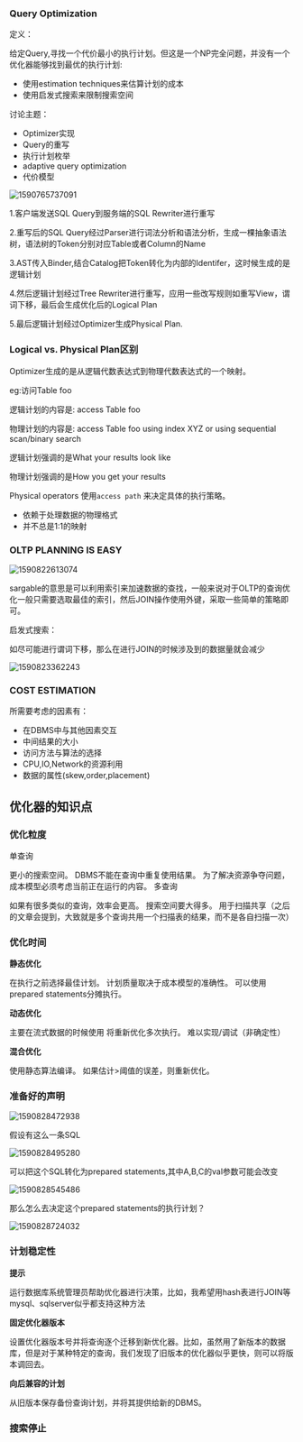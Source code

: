 ### Query Optimization

定义：

给定Query,寻找一个代价最小的执行计划。但这是一个NP完全问题，并没有一个优化器能够找到最优的执行计划:

* 使用estimation techniques来估算计划的成本
* 使用启发式搜索来限制搜索空间

讨论主题：

* Optimizer实现
* Query的重写
* 执行计划枚举
* adaptive query optimization
* 代价模型



![1590765737091](C:\Users\AlexanderChiu\AppData\Roaming\Typora\typora-user-images\1590765737091.png)



1.客户端发送SQL Query到服务端的SQL Rewriter进行重写

2.重写后的SQL Query经过Parser进行词法分析和语法分析，生成一棵抽象语法树，语法树的Token分别对应Table或者Column的Name

3.AST传入Binder,结合Catalog把Token转化为内部的Identifer，这时候生成的是逻辑计划

4.然后逻辑计划经过Tree Rewriter进行重写，应用一些改写规则如重写View，谓词下移，最后会生成优化后的Logical Plan

5.最后逻辑计划经过Optimizer生成Physical Plan.

### Logical vs. Physical Plan区别

Optimizer生成的是从逻辑代数表达式到物理代数表达式的一个映射。

eg:访问Table foo

逻辑计划的内容是: access Table foo

物理计划的内容是: access Table foo using index XYZ or using sequential scan/binary search

逻辑计划强调的是What your results look like

物理计划强调的是How you get your results

Physical operators 使用`access path` 来决定具体的执行策略。

* 依赖于处理数据的物理格式
* 并不总是1:1的映射

### OLTP PLANNING IS EASY

![1590822613074](C:\Users\AlexanderChiu\AppData\Roaming\Typora\typora-user-images\1590822613074.png)



sargable的意思是可以利用索引来加速数据的查找，一般来说对于OLTP的查询优化一般只需要选取最佳的索引，然后JOIN操作使用外键，采取一些简单的策略即可。

启发式搜索：

如尽可能进行谓词下移，那么在进行JOIN的时候涉及到的数据量就会减少

![1590823362243](C:\Users\AlexanderChiu\AppData\Roaming\Typora\typora-user-images\1590823362243.png)

### COST ESTIMATION

所需要考虑的因素有：

* 在DBMS中与其他因素交互
* 中间结果的大小
* 访问方法与算法的选择
* CPU,IO,Network的资源利用
* 数据的属性(skew,order,placement)



## 优化器的知识点

### 优化粒度

单查询

更小的搜索空间。
DBMS不能在查询中重复使用结果。
为了解决资源争夺问题，成本模型必须考虑当前正在运行的内容。
多查询

如果有很多类似的查询，效率会更高。
搜索空间要大得多。
用于扫描共享（之后的文章会提到，大致就是多个查询共用一个扫描表的结果，而不是各自扫描一次）

### 优化时间

**静态优化**

在执行之前选择最佳计划。
计划质量取决于成本模型的准确性。
可以使用prepared statements分摊执行。

**动态优化**

主要在流式数据的时候使用
将重新优化多次执行。
难以实现/调试（非确定性）

**混合优化**

使用静态算法编译。
如果估计>阈值的误差，则重新优化。

### 准备好的声明

![1590828472938](C:\Users\AlexanderChiu\AppData\Roaming\Typora\typora-user-images\1590828472938.png)

假设有这么一条SQL

![1590828495280](C:\Users\AlexanderChiu\AppData\Roaming\Typora\typora-user-images\1590828495280.png)

可以把这个SQL转化为prepared statements,其中A,B,C的val参数可能会改变

![1590828545486](C:\Users\AlexanderChiu\AppData\Roaming\Typora\typora-user-images\1590828545486.png)



那么怎么去决定这个prepared statements的执行计划？

![1590828724032](C:\Users\AlexanderChiu\AppData\Roaming\Typora\typora-user-images\1590828724032.png)







### 计划稳定性

**提示**

运行数据库系统管理员帮助优化器进行决策，比如，我希望用hash表进行JOIN等
mysql、sqlserver似乎都支持这种方法

**固定优化器版本**

设置优化器版本号并将查询逐个迁移到新优化器。比如，虽然用了新版本的数据库，但是对于某种特定的查询，我们发现了旧版本的优化器似乎更快，则可以将版本调回去。

**向后兼容的计划**

从旧版本保存备份查询计划，并将其提供给新的DBMS。


### 搜索停止







